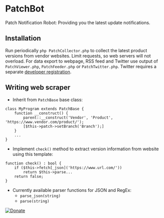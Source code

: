 # PatchBot
Patch Notification Robot: Providing you the latest update notifications.

## Installation
Run periodically ```php PatchCollector.php``` to collect the latest product versions from vendor websites. Limit requests, so web servers will not overload.
For data export to webpage, RSS feed and Twitter use output of ```PatchViewer.php```, ```PatchFeeder.php``` or ```PatchTwitter.php```. Twitter requires a separate [developer registration](https://developer.twitter.com/).

## Writing web scraper
* Inherit from ```PatchBase``` base class:
```
class MyProgram extends PatchBase {
	function __construct() {
		parent::__construct('Vendor', 'Product', 'https://www.vendor.com/product/');
		[$this->patch->setBranch('Branch');]
	}
	...
}
```
* Implement ```check()``` method to extract version information from website using this template:
```
function check() : bool {
	if ($this->fetch[_json]('https://www.url.com/'))
		return $this->parse...
	return false;
}
```
* Currently available parser functions for JSON and RegEx:
  * ```parse_json(string)```
  * ```parse(string)```

[![Donate](https://www.paypalobjects.com/en_US/i/btn/btn_donate_LG.gif)](https://www.paypal.com/cgi-bin/webscr?cmd=_s-xclick&hosted_button_id=WYQZCVJPVSS5L&source=url)
